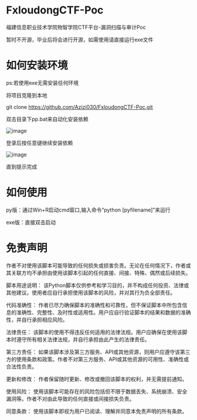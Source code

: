 # FxloudongCTF-Poc

福建信息职业技术学院物智学院CTF平台-漏洞扫描与审计Poc

暂时不开源，毕业后将会进行开源，如需使用请直接运行exe文件

# 如何安装环境

ps:若使用exe无需安装任何环境

将项目克隆到本地

git clone https://github.com/Azizi030/FxloudongCTF-Poc.git

双击目录下pp.bat来自动化安装依赖

![image](https://github.com/Azizi030/FxloudongCTF-Poc/assets/111863057/e6c5292d-34d7-4200-9f00-97502d684398)

登录后按任意键继续安装依赖

![image](https://github.com/Azizi030/FxloudongCTF-Poc/assets/111863057/ed983b16-d3d9-4cf8-b32f-ccc55ff8fafc)

直到提示完成

# 如何使用

py版：通过Win+R启动cmd窗口,输入命令“python [pyfilename]”来运行

exe版：直接双击启动

# 免责声明

作者不对使用该脚本可能导致的任何损失或损害负责。无论在任何情况下，作者或其关联方均不承担由使用该脚本引起的任何直接、间接、特殊、偶然或后续损失。

脚本用途说明： 该Python脚本仅供参考和学习目的，并不构成任何投资、法律或其他建议。使用者应自行承担使用该脚本的风险，并对其行为负全部责任。

代码准确性： 作者已尽力确保脚本的准确性和可靠性，但不保证脚本中所包含信息的准确性、完整性、及时性或适用性。用户应自行验证脚本的结果和数据的准确性，并自行承担相应风险。

法律责任： 该脚本的使用不得违反任何适用的法律法规。用户应确保在使用该脚本时遵守所有相关法律法规，并自行承担由此产生的法律责任。

第三方责任： 如果该脚本涉及第三方服务、API或其他资源，则用户应遵守该第三方的使用条款和政策。作者不对第三方服务、API或其他资源的可用性、准确性或合法性负责。

更新和修改： 作者保留随时更新、修改或撤回该脚本的权利，并无需提前通知。

使用风险： 使用该脚本可能存在的风险包括但不限于数据丢失、系统崩溃、安全漏洞等。作者不对由此导致的任何直接或间接损失负责。

同意条款： 使用该脚本即视为用户已阅读、理解并同意本免责声明的所有条款。

